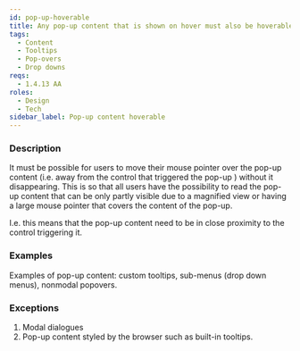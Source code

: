 ```yaml
---
id: pop-up-hoverable
title: Any pop-up content that is shown on hover must also be hoverable
tags:
  - Content
  - Tooltips
  - Pop-overs
  - Drop downs
reqs:
  - 1.4.13 AA
roles:
  - Design
  - Tech
sidebar_label: Pop-up content hoverable
---
```


### Description

It must be possible for users to move their mouse pointer over the pop-up content (i.e. away from the control that triggered the pop-up ) without it disappearing. This is so that all users have the possibility to read the pop-up content that can be only partly visible due to a magnified view or having a large mouse pointer that covers the content of the pop-up.

I.e. this means that the pop-up content need to be in close proximity to the control triggering it.

### Examples

Examples of pop-up content: custom tooltips, sub-menus (drop down menus), nonmodal popovers.

### Exceptions

1. Modal dialogues
2. Pop-up content styled by the browser such as built-in tooltips.
